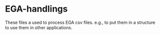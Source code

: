 # EGA-handlings
These files a used to process EGA csv files. e.g., to put them in a structure to use them in other applications.
